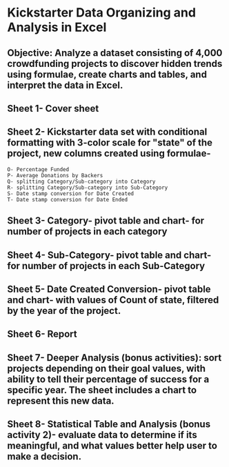 # Kickstarter Data Organizing and Analysis in Excel

  ## Objective: Analyze a dataset consisting of 4,000 crowdfunding projects to discover hidden trends using formulae, create charts and tables, and interpret the data in Excel.
  
##	Sheet 1- Cover sheet
##	Sheet 2- Kickstarter data set with conditional formatting with 3-color scale for "state" of the project, new columns created using formulae- 
    O- Percentage Funded
    P- Average Donations by Backers
    Q- splitting Category/Sub-category into Category
    R- splitting Category/Sub-category into Sub-Category
    S- Date stamp conversion for Date Created
    T- Date stamp conversion for Date Ended
##	Sheet 3- Category- pivot table and chart- for number of projects in each category
##	Sheet 4- Sub-Category- pivot table and chart- for number of projects in each Sub-Category
##	Sheet 5- Date Created Conversion- pivot table and chart- with values of Count of state, filtered by the year of the project.
##	Sheet 6- Report
##	Sheet 7- Deeper Analysis (bonus activities): sort projects depending on their goal values, with ability to tell their percentage of success for a       specific year. The sheet includes a chart to represent this new data.
##	Sheet 8- Statistical Table and Analysis (bonus activity 2)- evaluate data to determine if its meaningful, and what values better help user to make a     decision.
